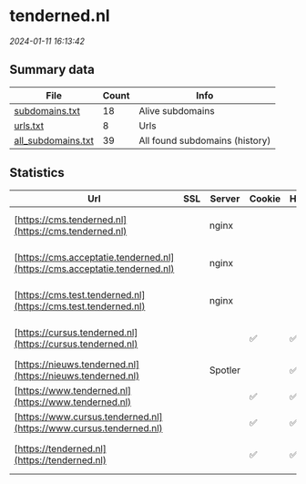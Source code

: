 # tenderned.nl
*2024-01-11 16:13:42*
## Summary data


| File       | Count | Info |
|------------|-------|------|
|[subdomains.txt](/data/tenderned.nl/subdomains.txt)|18|Alive subdomains|
|[urls.txt](/data/tenderned.nl/urls.txt)|8|Urls|
|[all_subdomains.txt](/data/tenderned.nl/all_subdomains.txt)|39|All found subdomains (history)|


## Statistics


| Url | SSL | Server | Cookie | HSTS | CSP | XFO | XXP | RP | Tech |Title |
|------------|-------|------|------|------|------|------|------|------|------|------|
|[https://cms.tenderned.nl](https://cms.tenderned.nl)| |nginx| | | | | | :white_check_mark: |HSTS Nginx|301 Moved Perman...|
|[https://cms.acceptatie.tenderned.nl](https://cms.acceptatie.tenderned.nl)| |nginx| | | | | | :white_check_mark: |HSTS Nginx|301 Moved Perman...|
|[https://cms.test.tenderned.nl](https://cms.test.tenderned.nl)| |nginx| | | | | | :white_check_mark: |HSTS Nginx|301 Moved Perman...|
|[https://cursus.tenderned.nl](https://cursus.tenderned.nl)| ||:white_check_mark: |:white_check_mark: |:warning: | :white_check_mark: | :white_check_mark: | :white_check_mark: |HSTS|301 Moved Perman...|
|[https://nieuws.tenderned.nl](https://nieuws.tenderned.nl)| |Spotler| |:white_check_mark: | | | | :white_check_mark: |HSTS||
|[https://www.tenderned.nl](https://www.tenderned.nl)| ||:white_check_mark: |:white_check_mark: |:warning: | :white_check_mark: | :white_check_mark: | :white_check_mark: |HSTS||
|[https://www.cursus.tenderned.nl](https://www.cursus.tenderned.nl)| ||:white_check_mark: |:white_check_mark: |:warning: | :white_check_mark: | :white_check_mark: | :white_check_mark: |HSTS|TenderNed | Curs...|
|[https://tenderned.nl](https://tenderned.nl)| ||:white_check_mark: |:white_check_mark: |:warning: | :white_check_mark: | :white_check_mark: | :white_check_mark: |HSTS|301 Moved Perman...|
